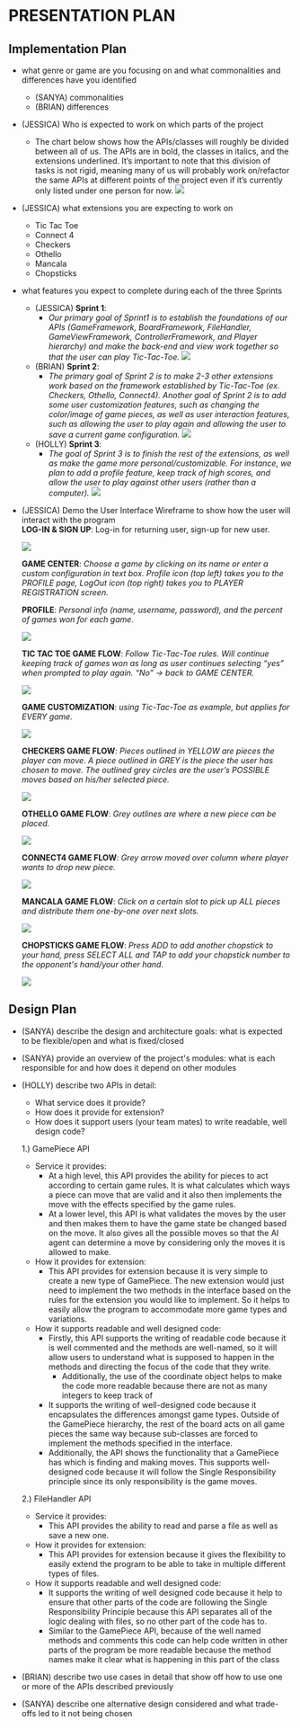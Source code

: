 PRESENTATION PLAN
====
## **Implementation Plan**
* what genre or game are you focusing on and what commonalities and differences have you identified
    - (SANYA) commonalities 
    - (BRIAN) differences 
* (JESSICA) Who is expected to work on which parts of the project
    - The chart below shows how the APIs/classes will roughly be divided between all of us. The APIs are in bold, the classes in italics, and the extensions underlined. It’s important to note that this division of tasks is not rigid, meaning many of us will probably work on/refactor the same APIs at different points of the project even if it’s currently only listed under one person for now.
    ![](../plan/sprint_pics/divisionOfTasks.png) 
* (JESSICA) what extensions you are expecting to work on
    - Tic Tac Toe 
    - Connect 4 
    - Checkers 
    - Othello 
    - Mancala
    - Chopsticks
* what features you expect to complete during each of the three Sprints
    - (JESSICA) **Sprint 1**: 
        - *Our primary goal of Sprint1 is to establish the foundations of our APIs (GameFramework, BoardFramework, FileHandler, GameViewFramework, ControllerFramework, and Player hierarchy) and make the back-end and view work together so that the user can play Tic-Tac-Toe.*
        ![](../plan/sprint_pics/sprint1.png)
    - (BRIAN) **Sprint 2**: 
        - *The primary goal of Sprint 2 is to make 2-3 other extensions work based on the framework established by Tic-Tac-Toe (ex. Checkers, Othello, Connect4). Another goal of Sprint 2 is to add some user customization features, such as changing the color/image of game pieces, as well as user interaction features, such as allowing the user to play again and allowing the user to save a current game configuration.*
        ![](../plan/sprint_pics/sprint2.png) 
    - (HOLLY) **Sprint 3**: 
        - *The goal of Sprint 3 is to finish the rest of the extensions, as well as make the game more personal/customizable. For instance, we plan to add a profile feature, keep track of high scores, and allow the user to play against other users (rather than a computer).*
        ![](../plan/sprint_pics/sprint3.png)
     
* (JESSICA) Demo the User Interface Wireframe to show how the user will interact with the program        
    **LOG-IN & SIGN UP**: Log-in for returning user, sign-up for new user. 
    
    ![](../plan/wireframe_pics/logIn.png)
    
    **GAME CENTER**: *Choose a game by clicking on its name or enter a custom configuration in text box. Profile icon (top left) takes you to the PROFILE page, LogOut icon (top right) takes you to PLAYER REGISTRATION screen.*
    
    **PROFILE**: *Personal info (name, username, password), and the percent of games won for each game*. 
    
    ![](../plan/wireframe_pics/prof_gameCenter.png)
    
    **TIC TAC TOE GAME FLOW**: *Follow Tic-Tac-Toe rules. Will continue keeping track of games won as long as user continues selecting “yes” when prompted to play again. “No” → back to GAME CENTER.*
    
    ![](../plan/wireframe_pics/ticTacToeGame.png)
    
    **GAME CUSTOMIZATION**: *using Tic-Tac-Toe as example, but applies for EVERY game.*
     
    ![](../plan/wireframe_pics/gameCustomization.jpg)
    
    **CHECKERS GAME FLOW**: *Pieces outlined in YELLOW are pieces the player can move. A piece outlined in GREY is the piece the user has chosen to move. The outlined grey circles are the user’s POSSIBLE moves based on his/her selected piece.*
    
    ![](../plan/wireframe_pics/checkersGame.jpg) 
    
    **OTHELLO GAME FLOW**: *Grey outlines are where a new piece can be placed.*
    
    ![](../plan/wireframe_pics/othelloGame.png)
    
    **CONNECT4 GAME FLOW**: *Grey arrow moved over column where player wants to drop new piece.*
    
    ![](../plan/wireframe_pics/connect4Game.png)
    
    **MANCALA GAME FLOW**: *Click on a certain slot to pick up ALL pieces and distribute them one-by-one over next slots.*
    
    ![](../plan/wireframe_pics/mancalaGame.png)
    
    **CHOPSTICKS GAME FLOW**: *Press ADD to add another chopstick to your hand, press SELECT ALL and TAP to add your chopstick number to the opponent's hand/your other hand.*
    
    ![](../plan/wireframe_pics/chopsticksGame.png)

    
## **Design Plan**
* (SANYA) describe the design and architecture goals: what is expected to be flexible/open and what is fixed/closed

* (SANYA) provide an overview of the project's modules: what is each responsible for and how does it depend on other modules

* (HOLLY) describe two APIs in detail:
    - What service does it provide?
    - How does it provide for extension?
    - How does it support users (your team mates) to write readable, well design code?

  1.) GamePiece API
    * Service it provides:
        * At a high level, this API provides the ability for pieces to act according to certain game rules. It is what calculates which ways a piece can move that are valid and it also then implements the move with the effects specified by the game rules. 
        * At a lower level, this API is what validates the moves by the user and then makes them to have the game state be changed based on the move. It also gives all the possible moves so that the AI agent can determine a move by considering only the moves it is allowed to make.
    * How it provides for extension:
        * This API provides for extension because it is very simple to create a new type of GamePiece. The new extension would just need to implement the two methods in the interface based on the rules for the extension you would like to implement. So it helps to easily allow the program to accommodate more game types and variations.
    * How it supports readable and well designed code:
        * Firstly, this API supports the writing of readable code because it is well commented and the methods are well-named, so it will allow users to understand what is supposed to happen in the methods and directing the focus of the code that they write.
            * Additionally, the use of the coordinate object helps to make the code more readable because there are not as many integers to keep track of
        * It supports the writing of well-designed code because it encapsulates the differences amongst game types. Outside of the GamePiece hierarchy, the rest of the board acts on all game pieces the same way because sub-classes are forced to implement the methods specified in the interface.
        * Additionally, the API shows the functionality that a GamePiece has which is finding and making moves. This supports well-designed code because it will follow the Single Responsibility principle since its only responsibility is the game moves.
        
  2.) FileHandler API
    * Service it provides:
        * This API provides the ability to read and parse a file as well as save a new one.
    * How it provides for extension:
        * This API provides for extension because it gives the flexibility to easily extend the program to be able to take in multiple different types of files.
    * How it supports readable and well designed code:
        * It supports the writing of well designed code because it help to ensure that other parts of the code are following the Single Responsibility Principle because this API separates all of the logic dealing with files, so no other part of the code has to.
        * Similar to the GamePiece API, because of the well named methods and comments this code can help code written in other parts of the program be more readable because the method names make it clear what is happening in this part of the class
* (BRIAN) describe two use cases in detail that show off how to use one or more of the APIs described previously

* (SANYA) describe one alternative design considered and what trade-offs led to it not being chosen

